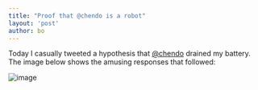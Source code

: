 ```yaml
---
title: "Proof that @chendo is a robot"
layout: 'post'
author: bo
---
```


Today I casually tweeted a hypothesis that
[@chendo](http://twitter.com/chendo) drained my battery. The image below
shows the amusing responses that followed:

![image](http://img.skitch.com/20090904-cci2s465i84cu46piu8eicp7qf.jpg)

